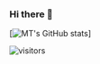 ### Hi there 👋


[![MT's GitHub stats](https://github-readme-stats.vercel.app/api?username=MattZ-99&show_icons=true&hide=stars&theme=radical)]

 ![visitors](https://visitor-badge.glitch.me/badge?page_id=https://github.com/MattZ-99)
 
<!--
[![Top Langs](https://github-readme-stats.vercel.app/api/top-langs/?username=MattZ-99&layout=compact)](https://github.com/anuraghazra/github-readme-stats)
-->
<!--
**MattZ-99/MattZ-99** is a ✨ _special_ ✨ repository because its `README.md` (this file) appears on your GitHub profile.

Here are some ideas to get you started:

- 🔭 I’m currently working on ...
- 🌱 I’m currently learning ...
- 👯 I’m looking to collaborate on ...
- 🤔 I’m looking for help with ...
- 💬 Ask me about ...
- 📫 How to reach me: ...
- 😄 Pronouns: ...
- ⚡ Fun fact: ...
-->


